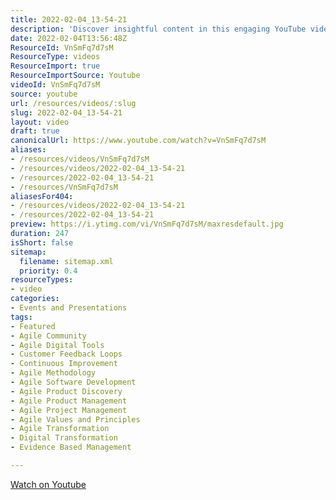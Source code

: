 ```yaml
---
title: 2022-02-04_13-54-21
description: 'Discover insightful content in this engaging YouTube video! Click to watch and expand your knowledge today: [Watch on Youtube](https://www.youtube.com/watch?v=VnSmFq7d7sM)'
date: 2022-02-04T13:56:48Z
ResourceId: VnSmFq7d7sM
ResourceType: videos
ResourceImport: true
ResourceImportSource: Youtube
videoId: VnSmFq7d7sM
source: youtube
url: /resources/videos/:slug
slug: 2022-02-04_13-54-21
layout: video
draft: true
canonicalUrl: https://www.youtube.com/watch?v=VnSmFq7d7sM
aliases:
- /resources/videos/VnSmFq7d7sM
- /resources/videos/2022-02-04_13-54-21
- /resources/2022-02-04_13-54-21
- /resources/VnSmFq7d7sM
aliasesFor404:
- /resources/videos/2022-02-04_13-54-21
- /resources/2022-02-04_13-54-21
preview: https://i.ytimg.com/vi/VnSmFq7d7sM/maxresdefault.jpg
duration: 247
isShort: false
sitemap:
  filename: sitemap.xml
  priority: 0.4
resourceTypes:
- video
categories:
- Events and Presentations
tags:
- Featured
- Agile Community
- Agile Digital Tools
- Customer Feedback Loops
- Continuous Improvement
- Agile Methodology
- Agile Software Development
- Agile Product Discovery
- Agile Product Management
- Agile Project Management
- Agile Values and Principles
- Agile Transformation
- Digital Transformation
- Evidence Based Management

---
```

 [Watch on Youtube](https://www.youtube.com/watch?v=VnSmFq7d7sM)
